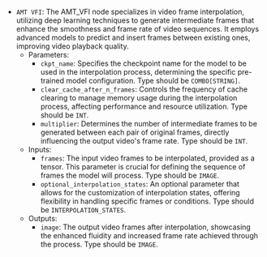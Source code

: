 - `AMT VFI`: The AMT_VFI node specializes in video frame interpolation, utilizing deep learning techniques to generate intermediate frames that enhance the smoothness and frame rate of video sequences. It employs advanced models to predict and insert frames between existing ones, improving video playback quality.
    - Parameters:
        - `ckpt_name`: Specifies the checkpoint name for the model to be used in the interpolation process, determining the specific pre-trained model configuration. Type should be `COMBO[STRING]`.
        - `clear_cache_after_n_frames`: Controls the frequency of cache clearing to manage memory usage during the interpolation process, affecting performance and resource utilization. Type should be `INT`.
        - `multiplier`: Determines the number of intermediate frames to be generated between each pair of original frames, directly influencing the output video's frame rate. Type should be `INT`.
    - Inputs:
        - `frames`: The input video frames to be interpolated, provided as a tensor. This parameter is crucial for defining the sequence of frames the model will process. Type should be `IMAGE`.
        - `optional_interpolation_states`: An optional parameter that allows for the customization of interpolation states, offering flexibility in handling specific frames or conditions. Type should be `INTERPOLATION_STATES`.
    - Outputs:
        - `image`: The output video frames after interpolation, showcasing the enhanced fluidity and increased frame rate achieved through the process. Type should be `IMAGE`.
